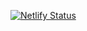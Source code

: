 [![Netlify Status](https://api.netlify.com/api/v1/badges/a7504ba7-cf4f-4c22-9c73-1c4d4357568a/deploy-status)](https://app.netlify.com/sites/demochalogoa/deploys)